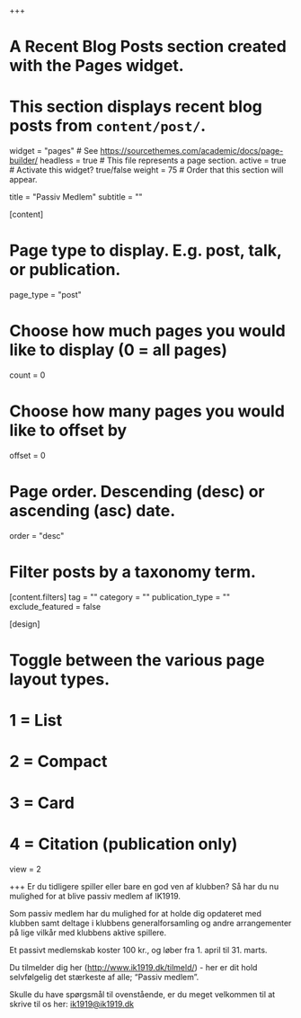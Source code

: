 +++
# A Recent Blog Posts section created with the Pages widget.
# This section displays recent blog posts from `content/post/`.

widget = "pages"  # See https://sourcethemes.com/academic/docs/page-builder/
headless = true  # This file represents a page section.
active = true  # Activate this widget? true/false
weight = 75  # Order that this section will appear.

title = "Passiv Medlem"
subtitle = ""

[content]
  # Page type to display. E.g. post, talk, or publication.
  page_type = "post"
  
  # Choose how much pages you would like to display (0 = all pages)
  count = 0
  
  # Choose how many pages you would like to offset by
  offset = 0

  # Page order. Descending (desc) or ascending (asc) date.
  order = "desc"

  # Filter posts by a taxonomy term.
  [content.filters]
    tag = ""
    category = ""
    publication_type = ""
    exclude_featured = false
  
[design]
  # Toggle between the various page layout types.
  #   1 = List
  #   2 = Compact
  #   3 = Card
  #   4 = Citation (publication only)
  view = 2
  
+++
Er du tidligere spiller eller bare en god ven af klubben? Så har du nu mulighed for at blive passiv medlem af IK1919.

Som passiv medlem har du mulighed for at holde dig opdateret med klubben samt deltage i klubbens generalforsamling og andre arrangementer på lige vilkår med klubbens aktive spillere.

Et passivt medlemskab koster 100 kr., og løber fra 1. april til 31. marts.

Du tilmelder dig her (http://www.ik1919.dk/tilmeld/) - her er dit hold selvfølgelig det stærkeste af alle; “Passiv medlem”.

Skulle du have spørgsmål til ovenstående, er du meget velkommen til at skrive til os her: ik1919@ik1919.dk